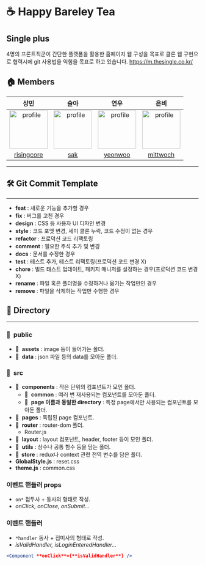 # ☕ Happy Bareley Tea



## Single plus
4명의 프론트직군이 간단한 플랫폼을 활용한 홈페이지 웹 구성을 목표로
클론 웹 구현으로 협력시에 git 사용법을 익힘을 목표로 하고 있습니다.
https://m.thesingle.co.kr/

## 🏠 Members

 <table>
      <thead>
        <tr>
          <th>상민</th>
          <th>슬아</th>
          <th>연우</th>
          <th>은비</th>
        </tr>
      </thead>
      <tbody>
        <tr>
          <td align="center">
            <a href="https://avatars.githubusercontent.com/u/34502254?v=4">
              <img
                width="100"
                height="100"
                src="https://avatars.githubusercontent.com/u/34502254?v=4"
                alt="profile"
              />
            </a>
          </td>
          <td align="center">
            <a href="https://avatars.githubusercontent.com/u/89890213?v=4">
              <img
                width="100"
                height="100"
                src="https://avatars.githubusercontent.com/u/89890213?v=4"
                alt="profile"
              />
            </a>
          </td>
          <td align="center">
            <a href="https://avatars.githubusercontent.com/u/89890240?v=4">
              <img
                width="100"
                height="100"
                src="https://avatars.githubusercontent.com/u/89890240?v=4"
                alt="profile"
              />
            </a>
          </td>
          <td align="center">
            <a href="https://avatars.githubusercontent.com/u/89890390?v=4">
              <img
                width="100"
                height="100"
                src="https://avatars.githubusercontent.com/u/89890390?v=4"
                alt="profile"
              />
            </a>
          </td>
        </tr>
        <tr>
          <td align="center"><a href="https://github.com/advanced-rising">risingcore</a></td>
          <td align="center"><a href="https://github.com/sakang07">sak</a></td>
          <td align="center"><a href="https://github.com/yeonwoochoe">yeonwoo</a></td>
          <td align="center"><a href="https://github.com/mittwoch01">mittwoch</a></td>
        </tr>
      </tbody>
    </table>

---

## 🛠 Git Commit Template

---

- **feat** : 새로운 기능을 추가할 경우
- **fix** : 버그를 고친 경우
- **design** : CSS 등 사용자 UI 디자인 변경
- **style** : 코드 포맷 변경, 세미 콜론 누락, 코드 수정이 없는 경우
- **refactor** : 프로덕션 코드 리팩토링
- **comment** : 필요한 주석 추가 및 변경
- **docs** : 문서를 수정한 경우
- **test** : 테스트 추가, 테스트 리팩토링(프로덕션 코드 변경 X)
- **chore** : 빌드 태스트 업데이트, 패키지 매니저를 설정하는 경우(프로덕션 코드 변경 X)
- **rename** : 파일 혹은 폴더명을 수정하거나 옮기는 작업만인 경우
- **remove** : 파일을 삭제하는 작업만 수행한 경우

## 📁 Directory

---

### 📁  public

- 📁  **assets** : image 등이 들어가는 폴더.
- 📁  **data** : json 파일 등의 data를 모아둔 폴더.

### 📁  src

- 📁  **components** : 작은 단위의 컴포넌트가 모인 폴더.
  - 📁  **common** : 여러 번 재사용되는 컴포넌트를 모아둔 폴더.
  - 📁  **page 이름과 동일한 directory** : 특정 page에서만 사용되는 컴포넌트를 모아둔 폴더.
- 📁  **pages** : 독립된 page 컴포넌트.
- 📁  **router** : router-dom 폴더.
  - Router.js
- 📁  **layout** : layout 컴포넌트, header, footer 등이 모인 폴더.
- 📁  **utils** : 상수나 공통 함수 등을 담는 폴더.
- **📁  store** : redux나 context 관련 전역 변수를 담은 폴더.
- **GlobalStyle.js** : reset.css
- **theme.js** : common.css

### 이벤트 핸들러 props

- `on*` 접두사 + 동사의 형태로 작성.
- _onClick, onClose, onSubmit..._

### 이벤트 핸들러

- `*handler` 동사 + 접미사의 형태로 작성.
- _isValidHandler, isLoginEnteredHandler..._

```jsx
<Component **onClick**={**isValidHandler**} />
```
